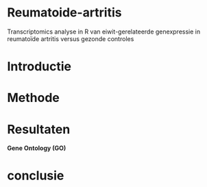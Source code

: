 # Reumatoide-artritis
Transcriptomics analyse in R van eiwit-gerelateerde genexpressie in reumatoïde artritis versus gezonde controles

# Introductie

# Methode

# Resultaten 
**Gene Ontology (GO)**

# conclusie 
